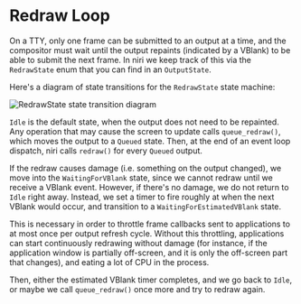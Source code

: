 # Redraw Loop

On a TTY, only one frame can be submitted to an output at a time, and the compositor must wait until the output repaints (indicated by a VBlank) to be able to submit the next frame.
In niri we keep track of this via the `RedrawState` enum that you can find in an `OutputState`.

Here's a diagram of state transitions for the `RedrawState` state machine:

<picture>
    <source media="(prefers-color-scheme: dark)" srcset="../img/RedrawState-dark.drawio.png">
    <img alt="RedrawState state transition diagram" src="../img/RedrawState-light.drawio.png">
</picture>

`Idle` is the default state, when the output does not need to be repainted.
Any operation that may cause the screen to update calls `queue_redraw()`, which moves the output to a `Queued` state.
Then, at the end of an event loop dispatch, niri calls `redraw()` for every `Queued` output.

If the redraw causes damage (i.e. something on the output changed), we move into the `WaitingForVBlank` state, since we cannot redraw until we receive a VBlank event.
However, if there's no damage, we do not return to `Idle` right away.
Instead, we set a timer to fire roughly at when the next VBlank would occur, and transition to a `WaitingForEstimatedVBlank` state.

This is necessary in order to throttle frame callbacks sent to applications to at most once per output refresh cycle.
Without this throttling, applications can start continuously redrawing without damage (for instance, if the application window is partially off-screen, and it is only the off-screen part that changes), and eating a lot of CPU in the process.

Then, either the estimated VBlank timer completes, and we go back to `Idle`, or maybe we call `queue_redraw()` once more and try to redraw again.

